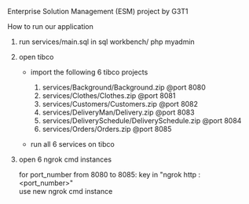 Enterprise Solution Management (ESM) project by G3T1



How to run our application

1) run services/main.sql in sql workbench/ php myadmin

2) open tibco
    
    - import the following 6 tibco projects

        1) services/Background/Background.zip               @port 8080
        2) services/Clothes/Clothes.zip                     @port 8081
        3) services/Customers/Customers.zip                 @port 8082
        4) services/DeliveryMan/Delivery.zip                @port 8083
        5) services/DeliverySchedule/DeliverySchedule.zip   @port 8084
        6) services/Orders/Orders.zip                       @port 8085

    - run all 6 services on tibco

3) open 6 ngrok cmd instances 

    for port_number from 8080 to 8085: 
        key in "ngrok http <your laptop name>: <port_number>"       
        use new ngrok cmd instance

        